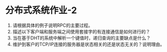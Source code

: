 # 分布式系统作业-2

1. 请根据具体的例子说明RPC的主要过程。
2. 描述以下客户端和服务端之间使用套接字的有连接通信是如何进行的？
3. 当在基于DHT的系统中解析一个键值时，递归查询的主要缺点是什么？
4. 维护到客户的TCP/IP连接的服务器是状态相关的还是状态无关的？说明理由。
